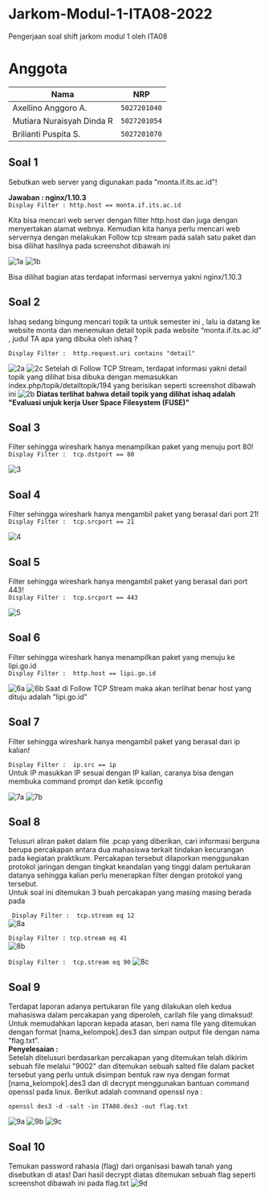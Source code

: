 # Jarkom-Modul-1-ITA08-2022

Pengerjaan soal shift jarkom modul 1 oleh ITA08

# Anggota

| Nama                           | NRP          | 
| -------------------------------| -------------| 
| Axellino Anggoro A.              | `5027201040` | 
| Mutiara Nuraisyah Dinda R            | `5027201054` | 
| Brilianti Puspita S.  | `5027201070` |

## Soal 1
Sebutkan web server yang digunakan pada "monta.if.its.ac.id"! 

<b>Jawaban : nginx/1.10.3 <br> </b>
```Display Filter : http.host == monta.if.its.ac.id``` <br> 

Kita bisa mencari web server dengan filter http.host dan juga dengan menyertakan alamat webnya. Kemudian kita hanya perlu mencari web servernya dengan melakukan Follow tcp stream pada salah satu paket dan bisa dilihat hasilnya pada screenshot dibawah ini

![1a](/Screenshot/1a.png)
![1b](/Screenshot/1b.png)

Bisa dilihat bagian atas terdapat informasi servernya yakni nginx/1.10.3

## Soal 2
Ishaq sedang bingung mencari topik ta untuk semester ini , lalu ia datang ke website monta dan menemukan detail topik pada website “monta.if.its.ac.id” , judul TA apa yang dibuka oleh ishaq ?

```Display Filter :  http.request.uri contains "detail" ```

![2a](/Screenshot/2a.png)
![2c](/Screenshot/2c.png)
Setelah di Follow TCP Stream, terdapat informasi yakni detail topik yang dilihat bisa dibuka dengan memasukkan index.php/topik/detailtopik/194 yang berisikan seperti screenshot dibawah ini
![2b](/Screenshot/2b.png)
<b> Diatas terlihat bahwa detail topik yang dilihat ishaq adalah "Evaluasi unjuk kerja User Space Filesystem (FUSE)"</b>

## Soal 3
Filter sehingga wireshark hanya menampilkan paket yang menuju port 80! <br>
```Display Filter :  tcp.dstport == 80```

![3](/Screenshot/3.png)

## Soal 4
Filter sehingga wireshark hanya mengambil paket yang berasal dari port 21! <br>
``` Display Filter :  tcp.srcport == 21 ```

![4](/Screenshot/4.png)

## Soal 5
Filter sehingga wireshark hanya mengambil paket yang berasal dari port 443! <br>
``` Display Filter :  tcp.srcport == 443 ```

![5](/Screenshot/5.png)

## Soal 6
Filter sehingga wireshark hanya menampilkan paket yang menuju ke lipi.go.id <br>
``` Display Filter :  http.host == lipi.go.id ```

![6a](/Screenshot/6a.png)
![6b](/Screenshot/6b.png)
Saat di Follow TCP Stream maka akan terlihat benar host yang dituju adalah "lipi.go.id"

## Soal 7
Filter sehingga wireshark hanya mengambil paket yang berasal dari ip kalian! <br>

``` Display Filter :  ip.src == ip ``` <br> Untuk IP masukkan IP sesuai dengan IP kalian, caranya bisa dengan membuka command prompt dan ketik ipconfig

![7a](/Screenshot/7a.png)
![7b](/Screenshot/7b.png)

## Soal 8
Telusuri aliran paket dalam file .pcap yang diberikan, cari informasi berguna berupa percakapan antara dua mahasiswa terkait tindakan kecurangan pada kegiatan praktikum. Percakapan tersebut dilaporkan menggunakan protokol jaringan dengan tingkat keandalan yang tinggi dalam pertukaran datanya sehingga kalian perlu menerapkan filter dengan protokol yang tersebut.
<br>
Untuk soal ini ditemukan 3 buah percakapan yang masing masing berada pada <br> 

``` Display Filter :  tcp.stream eq 12``` <br>
![8a](/Screenshot/8a.png)

``` Display Filter : tcp.stream eq 41 ``` <br>
![8b](/Screenshot/8b.png)

``` Display Filter :  tcp.stream eq 90 ```
![8c](/Screenshot/8c.png)

## Soal 9
Terdapat laporan adanya pertukaran file yang dilakukan oleh kedua mahasiswa dalam percakapan yang diperoleh, carilah file yang dimaksud! Untuk memudahkan laporan kepada atasan, beri nama file yang ditemukan dengan format [nama_kelompok].des3 dan simpan output file dengan nama “flag.txt”.
<br> <b> Penyelesaian : </b>
<br>
Setelah ditelusuri berdasarkan percakapan yang ditemukan telah dikirim sebuah file melalui "9002" dan ditemukan sebuah salted file dalam packet tersebut yang perlu untuk disimpan bentuk raw nya dengan format [nama_kelompok].des3 dan di decrypt menggunakan bantuan command openssl pada linux. 
Berikut adalah command openssl nya : 

```openssl des3 -d -salt -in ITA08.des3 -out flag.txt ```

![9a](/Screenshot/9a.png)
![9b](/Screenshot/9b.png)
![9c](/Screenshot/9c.png)

## Soal 10
Temukan password rahasia (flag) dari organisasi bawah tanah yang disebutkan di atas!
Dari hasil decrypt diatas ditemukan sebuah flag seperti screenshot dibawah ini pada flag.txt
![9d](/Screenshot/9d.png)







